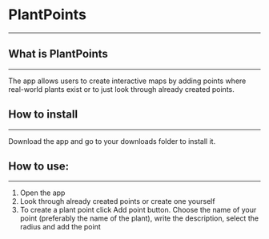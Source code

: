 # PlantPoints
---

## What is PlantPoints
---
The app allows users to create interactive maps by adding points where real-world plants exist or to just look through already created points.

## How to install
---
Download the app and go to your downloads folder to install it.

## How to use:
---
1. Open the app
2. Look through already created points or create one yourself
3. To create a plant point click Add point button. Choose the name of your point (preferably the name of the plant), write the description, select the radius and add the point
